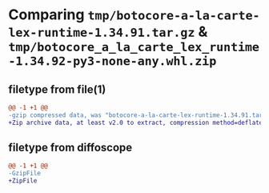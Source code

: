 # Comparing `tmp/botocore-a-la-carte-lex-runtime-1.34.91.tar.gz` & `tmp/botocore_a_la_carte_lex_runtime-1.34.92-py3-none-any.whl.zip`

## filetype from file(1)

```diff
@@ -1 +1 @@
-gzip compressed data, was "botocore-a-la-carte-lex-runtime-1.34.91.tar", last modified: Thu Apr 25 01:03:43 2024, max compression
+Zip archive data, at least v2.0 to extract, compression method=deflate
```

## filetype from diffoscope

```diff
@@ -1 +1 @@
-GzipFile
+ZipFile
```

